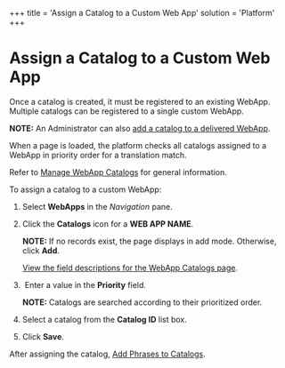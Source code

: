+++
title = 'Assign a Catalog to a Custom Web App'
solution = 'Platform'
+++

# Assign a Catalog to a Custom Web App

Once a catalog is created, it must be registered to an existing WebApp.
Multiple catalogs can be registered to a single custom WebApp.

**NOTE:** An Administrator can also [add a catalog to a delivered
WebApp](Add%20a%20Catalog%20to%20a%20Delivered%20WebApp).

When a page is loaded, the platform checks all catalogs assigned to a
WebApp in priority order for a translation match.

Refer to [Manage WebApp Catalogs](Manage_Catalogs) for general
information.

To assign a catalog to a custom WebApp:

1.  Select **WebApps** in the *Navigation* pane.

2.  Click the <span style="font-weight: bold;">Catalogs</span> icon for
    a <span style="font-weight: bold;">WEB APP NAME</span>.
    
    **NOTE:** If no records exist, the page displays in add mode.
    Otherwise, click **Add**.
    
    [View the field descriptions for the WebApp Catalogs
    page](../Page_Desc/WebApp_Catalogs).

3.   Enter a value in the **Priority** field.
    
    **NOTE:** Catalogs are searched according to their prioritized
    order.

4.  Select a catalog from the **Catalog ID** list box.

5.  Click **Save**.

After assigning the catalog, [Add Phrases to
Catalogs](Add_Phrases_to_Catalogs).
